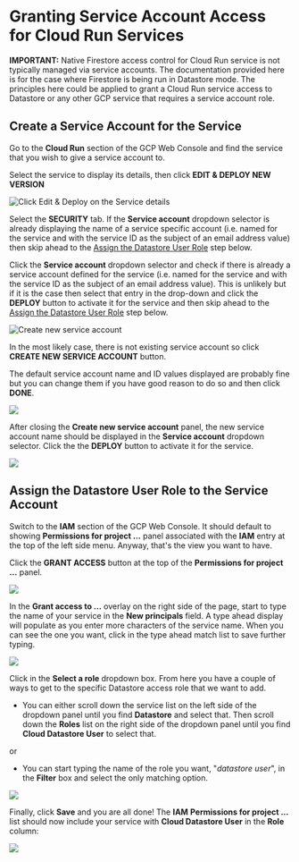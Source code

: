# Granting Service Account Access for Cloud Run Services

**IMPORTANT:** Native Firestore access control for Cloud Run service is not typically managed via service accounts. The 
documentation provided here is for the case where Firestore is being run in Datastore mode. The principles
here could be applied to grant a Cloud Run service access to Datastore or any other GCP service that 
requires a service account role.

## Create a Service Account for the Service

Go to the **Cloud Run** section of the GCP Web Console and find the service that you wish to give a service
account to.

Select the service to display its details, then click **EDIT & DEPLOY NEW VERSION**

![Click Edit & Deploy on the Service details](DATASTORE-01-service-edit-deploy.png)

Select the **SECURITY** tab. If the **Service account** dropdown selector is already displaying the name
of a service specific account (i.e. named for the service and with the service ID as the subject of an email 
address value) then skip ahead to the
[Assign the Datastore User Role](#assign-the-datastore-user-role-to-the-service-account) step below.

Click the **Service account** dropdown selector and check if there is already a service account defined
for the service (i.e. named for the service and with the service ID as the subject of an email address value). 
This is unlikely but if it is the case then select that entry in the drop-down and click the **DEPLOY** button
to activate it for the service and then skip ahead to the 
[Assign the Datastore User Role](#assign-the-datastore-user-role-to-the-service-account) step below.

![Create new service account](DATASTORE-02-create-new-svc-acct.png)

In the most likely case, there is not existing service account so click **CREATE NEW SERVICE ACCOUNT** button.

The default service account name and ID values displayed are probably fine but you can change them if you have
good reason to do so and then click **DONE**.

![](DATASTORE-03-service-acct-details.png)

After closing the **Create new service account** panel, the new service account name should be displayed in
the **Service account** dropdown selector. Click the the **DEPLOY** button
to activate it for the service.

![](DATASTORE-04-deploy-service.png)

## Assign the Datastore User Role to the Service Account

Switch to the **IAM** section of the GCP Web Console. It should default to showing **Permissions for project ...**
panel associated with the **IAM** entry at the top of the left side menu. Anyway, that's the view you want to have.

Click the **GRANT ACCESS** button at the top of the **Permissions for project ...** panel.

![](DATASTORE-05-IAM-grant-access.png)


In the **Grant access to ...** overlay on the right side of the page, start to type the name of your service in
the **New principals** field. A type ahead display will populate as you enter more characters of the service name.
When you can see the one you want, click in the type ahead match list to save further typing.

![](DATASTORE-06-select-service-principal.png)

Click in the **Select a role** dropdown box. From here you have a couple of ways to get to the specific
Datastore access role that we want to add. 

* You can either scroll down the service list on the left side of the dropdown panel until you find **Datastore**
and select that. Then scroll down the **Roles** list on the right side of the dropdown panel until you find 
**Cloud Datastore User** to select that.

or

* You can start typing the name of the role you want, "*datastore user*", in the **Filter** box and select the 
only matching option.

![](DATASTORE-07-select-datastore-user-role.png)

Finally, click **Save** and you are all done! The **IAM** **Permissions for project ...** list should now
include your service with **Cloud Datastore User** in the **Role** column: 

![](DATASTORE-08-role-in-place.png)
